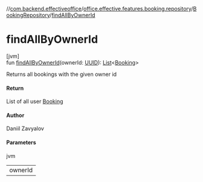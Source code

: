//[com.backend.effectiveoffice](../../../index.md)/[office.effective.features.booking.repository](../index.md)/[BookingRepository](index.md)/[findAllByOwnerId](find-all-by-owner-id.md)

# findAllByOwnerId

[jvm]\
fun [findAllByOwnerId](find-all-by-owner-id.md)(ownerId: [UUID](https://docs.oracle.com/javase/8/docs/api/java/util/UUID.html)): [List](https://kotlinlang.org/api/latest/jvm/stdlib/kotlin.collections/-list/index.html)&lt;[Booking](../../office.effective.model/-booking/index.md)&gt;

Returns all bookings with the given owner id

#### Return

List of all user [Booking](../../office.effective.model/-booking/index.md)

#### Author

Daniil Zavyalov

#### Parameters

jvm

| |
|---|
| ownerId |
